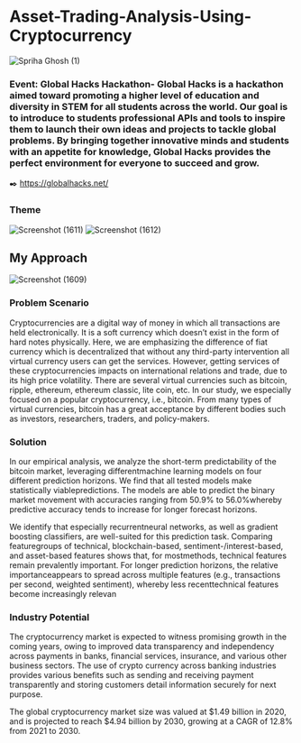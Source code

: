 # Asset-Trading-Analysis-Using-Cryptocurrency
![Spriha Ghosh (1)](https://user-images.githubusercontent.com/73738414/143056474-10140c44-4118-47d9-ad27-74e5efc4730d.jpg)

### Event: Global Hacks Hackathon- Global Hacks is a hackathon aimed toward promoting a higher level of education and diversity in STEM for all students across the world. Our goal is to introduce to students professional APIs and tools to inspire them to launch their own ideas and projects to tackle global problems. By bringing together innovative minds and students with an appetite for knowledge, Global Hacks provides the perfect environment for everyone to succeed and grow.
:black_nib: https://globalhacks.net/


### Theme
![Screenshot (1611)](https://user-images.githubusercontent.com/73738414/143057539-2702b615-98bc-4103-b2ca-c71c13218d80.png)
![Screenshot (1612)](https://user-images.githubusercontent.com/73738414/143057573-d3437136-f40c-4b06-8704-7da36841a185.png)

## My Approach

![Screenshot (1609)](https://user-images.githubusercontent.com/73738414/143059648-467633fe-1461-45ae-851d-7e03a28c77b3.png)


### Problem Scenario

Cryptocurrencies are a digital way of money in which all transactions are held electronically. It is a soft currency which doesn’t exist in the form of hard notes physically. Here, we are emphasizing the difference of fiat currency which is decentralized that without any third-party intervention all virtual currency users can get the services. However, getting services of these cryptocurrencies impacts on international relations and trade, due to its high price volatility. There are several virtual currencies such as bitcoin, ripple, ethereum, ethereum classic, lite coin, etc. In our study, we especially focused on a popular cryptocurrency, i.e., bitcoin. From many types of virtual currencies, bitcoin has a great acceptance by different bodies such as investors, researchers, traders, and policy-makers.

### Solution

In our empirical analysis, we analyze the short-term predictability of the bitcoin market, leveraging differentmachine learning models on four different prediction horizons. We find that all tested models make statistically viablepredictions. The models are able to predict the binary market movement with accuracies ranging from 50.9% to 56.0%whereby predictive accuracy tends to increase for longer forecast horizons.

We identify that especially recurrentneural networks, as well as gradient boosting classifiers, are well-suited for this prediction task. Comparing featuregroups of technical, blockchain-based, sentiment-/interest-based, and asset-based features shows that, for mostmethods, technical features remain prevalently important. For longer prediction horizons, the relative importanceappears to spread across multiple features (e.g., transactions per second, weighted sentiment), whereby less recenttechnical features become increasingly relevan

### Industry Potential

The cryptocurrency market is expected to witness promising growth in the coming years, owing to improved data transparency and independency across payments in banks, financial services, insurance, and various other business sectors. The use of crypto currency across banking industries provides various benefits such as sending and receiving payment transparently and storing customers detail information securely for next purpose. 

The global cryptocurrency market size was valued at $1.49 billion in 2020, and is projected to reach $4.94 billion by 2030, growing at a CAGR of 12.8% from 2021 to 2030. 







